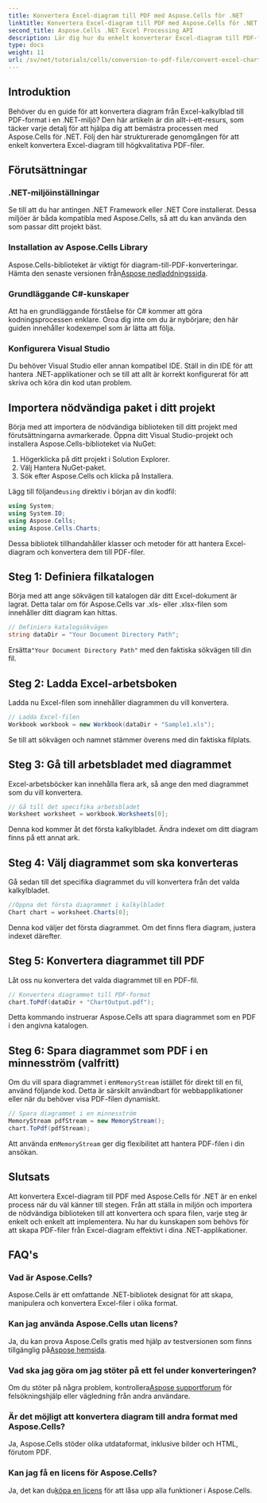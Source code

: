```yaml
---
title: Konvertera Excel-diagram till PDF med Aspose.Cells för .NET
linktitle: Konvertera Excel-diagram till PDF med Aspose.Cells för .NET
second_title: Aspose.Cells .NET Excel Processing API
description: Lär dig hur du enkelt konverterar Excel-diagram till PDF-format i .NET med Aspose.Cells. Vår steg-för-steg-guide täcker förutsättningar, inställningar, kodexempel och vanliga frågor.
type: docs
weight: 11
url: /sv/net/tutorials/cells/conversion-to-pdf-file/convert-excel-charts-to-pdf/
---
```

## Introduktion

Behöver du en guide för att konvertera diagram från Excel-kalkylblad till PDF-format i en .NET-miljö? Den här artikeln är din allt-i-ett-resurs, som täcker varje detalj för att hjälpa dig att bemästra processen med Aspose.Cells för .NET. Följ den här strukturerade genomgången för att enkelt konvertera Excel-diagram till högkvalitativa PDF-filer.

## Förutsättningar

### .NET-miljöinställningar
Se till att du har antingen .NET Framework eller .NET Core installerat. Dessa miljöer är båda kompatibla med Aspose.Cells, så att du kan använda den som passar ditt projekt bäst.

### Installation av Aspose.Cells Library
Aspose.Cells-biblioteket är viktigt för diagram-till-PDF-konverteringar. Hämta den senaste versionen från[Aspose nedladdningssida](https://releases.aspose.com/cells/net/).

### Grundläggande C#-kunskaper
Att ha en grundläggande förståelse för C# kommer att göra kodningsprocessen enklare. Oroa dig inte om du är nybörjare; den här guiden innehåller kodexempel som är lätta att följa.

### Konfigurera Visual Studio
Du behöver Visual Studio eller annan kompatibel IDE. Ställ in din IDE för att hantera .NET-applikationer och se till att allt är korrekt konfigurerat för att skriva och köra din kod utan problem.

## Importera nödvändiga paket i ditt projekt

Börja med att importera de nödvändiga biblioteken till ditt projekt med förutsättningarna avmarkerade. Öppna ditt Visual Studio-projekt och installera Aspose.Cells-biblioteket via NuGet:

1. Högerklicka på ditt projekt i Solution Explorer.
2. Välj Hantera NuGet-paket.
3. Sök efter Aspose.Cells och klicka på Installera.

 Lägg till följande`using` direktiv i början av din kodfil:

```csharp
using System;
using System.IO;
using Aspose.Cells;
using Aspose.Cells.Charts;
```

Dessa bibliotek tillhandahåller klasser och metoder för att hantera Excel-diagram och konvertera dem till PDF-filer.

## Steg 1: Definiera filkatalogen

Börja med att ange sökvägen till katalogen där ditt Excel-dokument är lagrat. Detta talar om för Aspose.Cells var .xls- eller .xlsx-filen som innehåller ditt diagram kan hittas.

```csharp
// Definiera katalogsökvägen
string dataDir = "Your Document Directory Path";
```

 Ersätta`"Your Document Directory Path"` med den faktiska sökvägen till din fil.

## Steg 2: Ladda Excel-arbetsboken

Ladda nu Excel-filen som innehåller diagrammen du vill konvertera.

```csharp
// Ladda Excel-filen
Workbook workbook = new Workbook(dataDir + "Sample1.xls");
```

Se till att sökvägen och namnet stämmer överens med din faktiska filplats.

## Steg 3: Gå till arbetsbladet med diagrammet

Excel-arbetsböcker kan innehålla flera ark, så ange den med diagrammet som du vill konvertera.

```csharp
// Gå till det specifika arbetsbladet
Worksheet worksheet = workbook.Worksheets[0];
```

Denna kod kommer åt det första kalkylbladet. Ändra indexet om ditt diagram finns på ett annat ark.

## Steg 4: Välj diagrammet som ska konverteras

Gå sedan till det specifika diagrammet du vill konvertera från det valda kalkylbladet.

```csharp
//Öppna det första diagrammet i kalkylbladet
Chart chart = worksheet.Charts[0];
```

Denna kod väljer det första diagrammet. Om det finns flera diagram, justera indexet därefter.

## Steg 5: Konvertera diagrammet till PDF

Låt oss nu konvertera det valda diagrammet till en PDF-fil.

```csharp
// Konvertera diagrammet till PDF-format
chart.ToPdf(dataDir + "ChartOutput.pdf");
```

Detta kommando instruerar Aspose.Cells att spara diagrammet som en PDF i den angivna katalogen.

## Steg 6: Spara diagrammet som PDF i en minnesström (valfritt)

 Om du vill spara diagrammet i en`MemoryStream` istället för direkt till en fil, använd följande kod. Detta är särskilt användbart för webbapplikationer eller när du behöver visa PDF-filen dynamiskt.

```csharp
// Spara diagrammet i en minnesström
MemoryStream pdfStream = new MemoryStream();
chart.ToPdf(pdfStream);
```

 Att använda en`MemoryStream` ger dig flexibilitet att hantera PDF-filen i din ansökan.

## Slutsats

Att konvertera Excel-diagram till PDF med Aspose.Cells för .NET är en enkel process när du väl känner till stegen. Från att ställa in miljön och importera de nödvändiga biblioteken till att konvertera och spara filen, varje steg är enkelt och enkelt att implementera. Nu har du kunskapen som behövs för att skapa PDF-filer från Excel-diagram effektivt i dina .NET-applikationer.

## FAQ's

### Vad är Aspose.Cells?

Aspose.Cells är ett omfattande .NET-bibliotek designat för att skapa, manipulera och konvertera Excel-filer i olika format.

### Kan jag använda Aspose.Cells utan licens?

 Ja, du kan prova Aspose.Cells gratis med hjälp av testversionen som finns tillgänglig på[Aspose hemsida](https://releases.aspose.com/cells/net/).

### Vad ska jag göra om jag stöter på ett fel under konverteringen?

 Om du stöter på några problem, kontrollera[Aspose supportforum](https://forum.aspose.com/c/cells/9) för felsökningshjälp eller vägledning från andra användare.

### Är det möjligt att konvertera diagram till andra format med Aspose.Cells?

Ja, Aspose.Cells stöder olika utdataformat, inklusive bilder och HTML, förutom PDF.

### Kan jag få en licens för Aspose.Cells?

 Ja, det kan du[köpa en licens](https://purchase.conholdate.com/buy) för att låsa upp alla funktioner i Aspose.Cells.